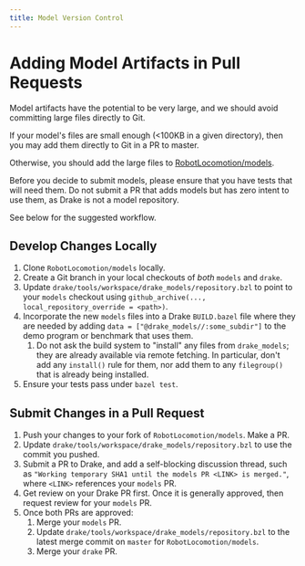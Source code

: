 ```yaml
---
title: Model Version Control
---
```



# Adding Model Artifacts in Pull Requests

Model artifacts have the potential to be very large, and we should avoid
committing large files directly to Git.

If your model's files are small enough (<100KB in a given directory), then you
may add them directly to Git in a PR to master.

Otherwise, you should add the large files to
[RobotLocomotion/models](https://github.com/RobotLocomotion/models).

Before you decide to submit models, please ensure that you have tests that
will need them. Do not submit a PR that adds models but has zero intent to use
them, as Drake is not a model repository.

See below for the suggested workflow.

## Develop Changes Locally

1. Clone ``RobotLocomotion/models`` locally.
2. Create a Git branch in your local checkouts of *both* ``models`` and
   ``drake``.
3. Update ``drake/tools/workspace/drake_models/repository.bzl`` to point to your
   ``models`` checkout using
   ``github_archive(..., local_repository_override = <path>)``.
4. Incorporate the new ``models`` files into a Drake ``BUILD.bazel`` file where
   they are needed by adding ``data = ["@drake_models//:some_subdir"]``
   to the demo program or benchmark that uses them.
   1. Do not ask the build system to "install" any files from ``drake_models``;
      they are already available via remote fetching. In particular, don't add
      any ``install()`` rule for them, nor add them to any ``filegroup()`` that
      is already being installed.
5. Ensure your tests pass under ``bazel test``.

## Submit Changes in a Pull Request

1. Push your changes to your fork of ``RobotLocomotion/models``. Make a PR.
2. Update ``drake/tools/workspace/drake_models/repository.bzl`` to use the
   commit you pushed.
3. Submit a PR to Drake, and add a self-blocking discussion thread, such as
   ``"Working temporary SHA1 until the models PR <LINK> is merged."``,
   where ``<LINK>`` references your ``models`` PR.
4. Get review on your Drake PR first. Once it is generally approved, then
   request review for your ``models`` PR.
5. Once both PRs are approved:
   1. Merge your ``models`` PR.
   2. Update ``drake/tools/workspace/drake_models/repository.bzl`` to the latest
      merge commit on ``master`` for ``RobotLocomotion/models``.
   3. Merge your ``drake`` PR.
